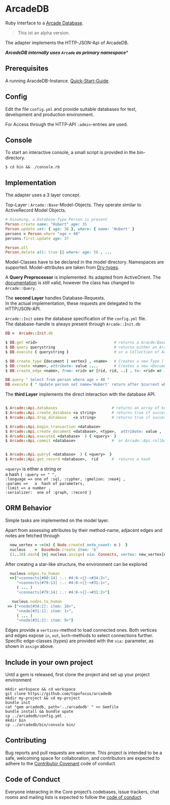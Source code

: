 #  ArcadeDB

Ruby Interface to a [Arcade Database](https://arcadedb.com/).

> This ist an alpha version. 

The adapter implements the HTTP-JSON-Api of ArcadeDB.

***ArcadeDB internally uses `Arcade` as primary namespace**** 

## Prerequisites

A running AracdeDB-Instance. [Quick-Start-Guide](https://docs.arcadedb.com/#Quick-Start-Docker).

## Config

Edit the file `config.yml`  and  provide suitable databases for test, development and production environment.

For Access through the HTTP-API `:admin`-entries are used. 

## Console

To start an interactive console, a small script is provided in the bin-directory.

```
$ cd bin && ./console.rb 
```
## Implementation

The adapter uses a 3 layer concept. 

Top-Layer : `Arcade::Base`-Model-Objects. 
They operate similar to ActiveRecord Model Objects.

```ruby
# Assuming, a Database-Type Person is present
Person.create name: "Hubert" age: 35
Person.update set: { age: 36 }, where: { name: 'Hubert' }
persons = Person.where "age > 40"
persons.first.update age: 37

Person.all
Person.delete all: true || where: age: 56 , ...
```
Model-Classes have to be declared in the model directory. Namespaces are supported. 
Model-attributes are taken from [Dry-types](https://dry-rb.org/gems/dry-types/1.2/built-in-types/).

A **Query Preprocessor** is implemented. Its adapted from ActiveOrient. The [documentation](https://github.com/topofocus/active-orient/wiki/OrientQuery)
is still valid,  however the class has changed to `Arcade::Query`. 

The **second Layer** handles Database-Requests.  
In the actual implementation, these requests are delegated to the HTTP/JSON-API.

`Arcade::Init` uses the database specification of the `config.yml` file.   
The database-handle is always present through `Arcade::Init.db`

```ruby
DB =  Arcade::Init.db

$ DB.get <rid>                                  # returns a Aracde:Base object
$ DB.query querystring                          # returns either an Array of results (as  Hash) 
$ DB.execute { querystring }                    # or a Collection of Arcade::Base objects

$ DB.create_type {document | vertex} , <name>   # Creates a new Type ( Arcade::Base Class)
$ DB.create <name>, attribute: value ....       # Creates a new <Document | Vertex> and returns the rid
$ DB.create_edge <name>, from: <rid> or [rid, rid, ..] , to: <rid> or [rid, rid, ..]

DB.query " Select from person where age > 40 "
DB.execute { " Update person set name='Hubert' return after $current where age = 36 " }
```

The **third Layer** implements the direct interaction with the database API. 

```ruby

$ Arcade::Api.databases                        # returns an array of known databases
$ Arcade::Api.create_database <a string>       # returns true if succesfull
$ Arcade::Api.drop_database   <a string>       # returns true if successfull

$ Arcade::Api.begin_transaction <database>
$ Arcade::Api.create_document <database>, <type>,  attribute: value , ...
$ Arcade::Api.execute( <database>  ) { <query>  }
$ Arcade::Api.commit <database>                #  or Arcade::Api.rollback  


$ Arcade::Api.query( <database>  ) { <query>  }
$ Arcade::Api.get_record <database>,  rid      #  returns a hash
```


`<query>` is  either a  string or   
a hash  ` { :query => " ", `  
			`:language => one of :sql, :cypher, :gmelion: :neo4j ,`   
			`:params =>   a  hash of parameters,`   
			`:limit => a number ,`  
			`:serializer:  one of :graph, :record }`  

## ORM Behavior

Simple tasks are implemented on the model layer. 

Apart from assessing attributes by their method-name, adjacent edges and notes are fetched through

```ruby 
  new_vertex = ->(n) { Node.create( note_count: n )  }                      ## lambda to create a Node type record
  nucleus    =  BaseNode.create item: 'b'                                   ## create a start node
  (1..10).each{ |n| nucleus.assign( via: Connects, vertex: new_vertex[n]) } ## connect nodes via Connects-Edges
```
After creating a star-like structure, the environment can be explored 
```ruby 
  nucleus.edges.to_human
  =>["<connects[#80:14] :.: #4:0->{}->#34:2>",                                  
     "<connects[#79:13] :.: #4:0->{}->#31:1>",                                  
     ( ... )
     "<connects[#79:14] :.: #4:0->{}->#31:2>"] 

   nucleus.nodes.to_human
 => ["<node[#34:2]: item: 10>",                                                         
     "<node[#31:1]: item: 1>",                                                          
     ( ... )
     "<node[#31:2]: item: 9>"]    
```

Edges provide a `vertices`-method to load connected ones.  Both vertices and edges expose `in`, `out`,  `both`-methods to select connections further. 
Specific edge-classes (types) are provided with the `via:` parameter,  as shown in `assign` above. 

## Include in your own project

Until a gem is released, first clone the project and set up your project environment
```
mkdir workspace && cd workspace
git clone https://github.com/topofocus/arcadedb
mkdir my-project && cd my-project
bundle init
cat "gem arcadedb, path='../arcadedb' " >> Gemfile
bundle install && bundle upate
cp ../arcadedb/config.yml .
mkdir bin
cp ../arcadedb/bin/console bin/
````


## Contributing

Bug reports and pull requests are welcome. This project is intended to be a safe, welcoming space for collaboration, and contributors are expected to adhere to the [Contributor Covenant](http://contributor-covenant.org) code of conduct.

## Code of Conduct

Everyone interacting in the Core project’s codebases, issue trackers, chat rooms and mailing lists is expected to follow the [code of conduct](https://github.com/topofocus/arcadedb/blob/master/CODE_OF_CONDUCT.md).
